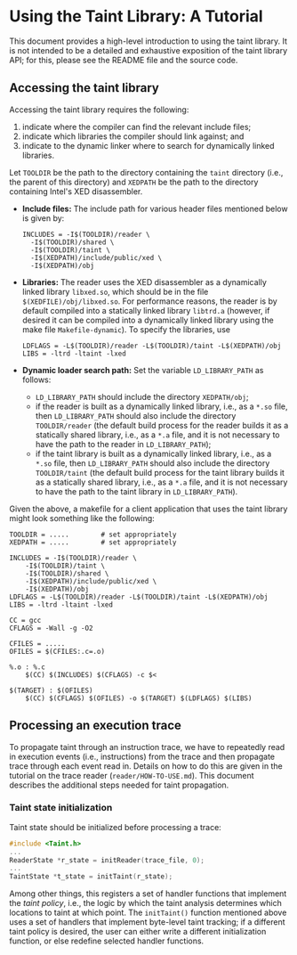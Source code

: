 # Using the Taint Library: A Tutorial

This document provides a high-level introduction to using the taint library.  It is not intended to be a detailed and exhaustive exposition of the taint library API; for this, please see the README file and the source code.

## Accessing the taint library
Accessing the taint library requires the following:

1) indicate where the compiler can find the relevant include files;
2) indicate which libraries the compiler should link against; and
3) indicate to the dynamic linker where to search for dynamically linked libraries.

Let `TOOLDIR` be the path to the directory containing the `taint` directory (i.e., the parent of this directory) and `XEDPATH` be the path to the directory containing Intel's XED disassembler.

- **Include files:** The include path for various header files mentioned below is given by:

  ```
  INCLUDES = -I$(TOOLDIR)/reader \
	-I$(TOOLDIR)/shared \
	-I$(TOOLDIR)/taint \
	-I$(XEDPATH)/include/public/xed \
	-I$(XEDPATH)/obj
	```

- **Libraries:** The reader uses the XED disassembler as a dynamically linked library `libxed.so`, which should be in the file `$(XEDFILE)/obj/libxed.so`.  For performance reasons, the reader is by default compiled into a statically linked library `libtrd.a` (however, if desired it can be compiled into a dynamically linked library using the make file `Makefile-dynamic`).  To specify the libraries, use

  ```
  LDFLAGS = -L$(TOOLDIR)/reader -L$(TOOLDIR)/taint -L$(XEDPATH)/obj
  LIBS = -ltrd -ltaint -lxed
  ```

- **Dynamic loader search path:** Set the variable `LD_LIBRARY_PATH` as follows:
    - `LD_LIBRARY_PATH` should include the directory `XEDPATH/obj`;
    - if the reader is built as a dynamically linked library, i.e., as a `*.so` file, then `LD_LIBRARY_PATH` should also include the directory `TOOLDIR/reader` (the default build process for the reader builds it as a statically shared library, i.e., as a `*.a` file, and it is not necessary to have the path to the reader in `LD_LIBRARY_PATH`);
    - if the taint library is built as a dynamically linked library, i.e., as a `*.so` file, then `LD_LIBRARY_PATH` should also include the directory `TOOLDIR/taint` (the default build process for the taint library builds it as a statically shared library, i.e., as a `*.a` file, and it is not necessary to have the path to the taint library in `LD_LIBRARY_PATH`).

Given the above, a makefile for a client application that uses the taint library might look something like the following:

```
TOOLDIR = .....        # set appropriately
XEDPATH = .....        # set appropriately

INCLUDES = -I$(TOOLDIR)/reader \
	-I$(TOOLDIR)/taint \
	-I$(TOOLDIR)/shared \
	-I$(XEDPATH)/include/public/xed \
	-I$(XEDPATH)/obj 
LDFLAGS = -L$(TOOLDIR)/reader -L$(TOOLDIR)/taint -L$(XEDPATH)/obj
LIBS = -ltrd -ltaint -lxed 

CC = gcc
CFLAGS = -Wall -g -O2

CFILES = .....
OFILES = $(CFILES:.c=.o)

%.o : %.c
	$(CC) $(INCLUDES) $(CFLAGS) -c $<

$(TARGET) : $(OFILES)
	$(CC) $(CFLAGS) $(OFILES) -o $(TARGET) $(LDFLAGS) $(LIBS)

```

## Processing an execution trace
To propagate taint through an instruction trace, we have to repeatedly read in execution events (i.e., instructions) from the trace and then propagate trace through each event read in.  Details on how to do this are given in the tutorial on the trace reader (`reader/HOW-TO-USE.md`).  This document describes the additional steps needed for taint propagation.

### Taint state initialization
Taint state should be initialized before processing a trace:

``` C
#include <Taint.h>
...
ReaderState *r_state = initReader(trace_file, 0);
...
TaintState *t_state = initTaint(r_state);
```
Among other things, this registers a set of handler functions that implement the *taint policy*, i.e., the logic by which the taint analysis determines which locations to taint at which point.  The `initTaint()` function mentioned above uses a set of handlers that implement byte-level taint tracking; if a different taint policy is desired, the user can either write a different initialization function, or else redefine selected handler functions.

